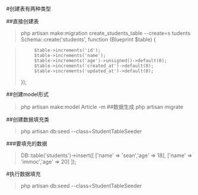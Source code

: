 #创建表有两种类型

##直接创建表
>php artisan make:migration create_students_table --create=s tudents
>   Schema::create('students', function (Blueprint $table) {

>          $table->increments('id');
>          $table->increments('name');
>          $table->increments('age')->unsigned()->default(0);
>          $table->increments('created_at')->default(0);
>          $table->increments('updated_at')->default(0);
>   });

##创建model形式
>php artisan make:model Article -m
##数据生成
>php artisan migrate


##创建数据填充类
>php artisan db:seed --class=StudentTableSeeder

###要填充的数据

>DB::table('students')->insert([
>['name' => 'sean','age' => 18],
>['name' => 'immoc','age' => 20]
>]);

#执行数据填充
>php artisan db:seed --class=StudentTableSeeder







